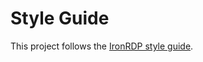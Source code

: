 # Style Guide

This project follows the [IronRDP style guide](https://github.com/Devolutions/IronRDP/blob/master/STYLE.md).
